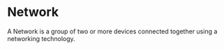 # Network
A Network is a group of two or more devices connected together using a networking technology. 